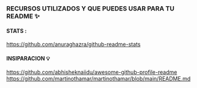 
### RECURSOS UTILIZADOS Y QUE PUEDES USAR PARA TU README ✨

#### STATS :
https://github.com/anuraghazra/github-readme-stats




#### INSIPARACION 💡

https://github.com/abhisheknaiidu/awesome-github-profile-readme
https://github.com/martinothamar/martinothamar/blob/main/README.md


